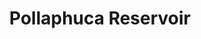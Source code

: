 ---
title: "Pollaphuca Reservoir"
address: "Electricity Supply Board, Fisheries Office, Blessington, Wicklow"
tel: "+353 (0)61 34 5589"
county: "Wicklow"
category: "Coarse Angling"
type: "Content"
lat: "53.336875915527344"
lng: "-6.248754024505615"
---